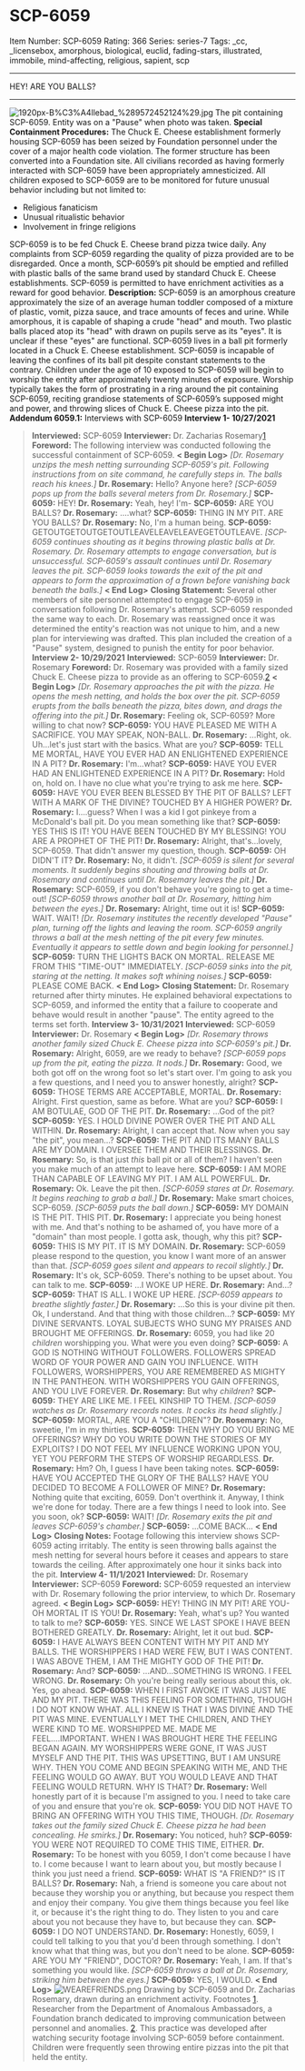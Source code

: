 # SCP-6059
Item Number: SCP-6059
Rating: 366
Series: series-7
Tags: _cc, _licensebox, amorphous, biological, euclid, fading-stars, illustrated, immobile, mind-affecting, religious, sapient, scp

---

HEY! ARE YOU BALLS?
* * *
![1920px-B%C3%A4llebad_%289572452124%29.jpg](https://upload.wikimedia.org/wikipedia/commons/thumb/2/22/B%C3%A4llebad_%289572452124%29.jpg/1920px-B%C3%A4llebad_%289572452124%29.jpg)
The pit containing SCP-6059. Entity was on a "Pause" when photo was taken.
**Special Containment Procedures:** The Chuck E. Cheese establishment formerly housing SCP-6059 has been seized by Foundation personnel under the cover of a major health code violation. The former structure has been converted into a Foundation site.
All civilians recorded as having formerly interacted with SCP-6059 have been appropriately amnesticized. All children exposed to SCP-6059 are to be monitored for future unusual behavior including but not limited to:
  * Religious fanaticism
  * Unusual ritualistic behavior
  * Involvement in fringe religions

SCP-6059 is to be fed Chuck E. Cheese brand pizza twice daily. Any complaints from SCP-6059 regarding the quality of pizza provided are to be disregarded. Once a month, SCP-6059’s pit should be emptied and refilled with plastic balls of the same brand used by standard Chuck E. Cheese establishments. SCP-6059 is permitted to have enrichment activities as a reward for good behavior.
**Description:** SCP-6059 is an amorphous creature approximately the size of an average human toddler composed of a mixture of plastic, vomit, pizza sauce, and trace amounts of feces and urine. While amorphous, it is capable of shaping a crude "head" and mouth. Two plastic balls placed atop its "head" with drawn on pupils serve as its "eyes". It is unclear if these "eyes" are functional. SCP-6059 lives in a ball pit formerly located in a Chuck E. Cheese establishment. SCP-6059 is incapable of leaving the confines of its ball pit despite constant statements to the contrary.
Children under the age of 10 exposed to SCP-6059 will begin to worship the entity after approximately twenty minutes of exposure. Worship typically takes the form of prostrating in a ring around the pit containing SCP-6059, reciting grandiose statements of SCP-6059’s supposed might and power, and throwing slices of Chuck E. Cheese pizza into the pit.
**Addendum 6059.1:** Interviews with SCP-6059
**Interview 1- 10/27/2021**
> **Interviewed:** SCP-6059
> **Interviewer:** Dr. Zacharias Rosemary[1](javascript:;)
> **Foreword:** The following interview was conducted following the successful containment of SCP-6059.
> **< Begin Log>**
> _[Dr. Rosemary unzips the mesh netting surrounding SCP-6059's pit. Following instructions from on site command, he carefully steps in. The balls reach his knees.]_
> **Dr. Rosemary:** Hello? Anyone here?
> _[SCP-6059 pops up from the balls several meters from Dr. Rosemary.]_
> **SCP-6059:** HEY!
> **Dr. Rosemary:** Yeah, hey! I'm-
> **SCP-6059:** ARE YOU BALLS?
> **Dr. Rosemary:** ….what?
> **SCP-6059:** THING IN MY PIT. ARE YOU BALLS?
> **Dr. Rosemary:** No, I'm a human being.
> **SCP-6059:** GETOUTGETOUTGETOUTLEAVELEAVELEAVEGETOUTLEAVE.
> _[SCP-6059 continues shouting as it begins throwing plastic balls at Dr. Rosemary. Dr. Rosemary attempts to engage conversation, but is unsuccessful. SCP-6059's assault continues until Dr. Rosemary leaves the pit. SCP-6059 looks towards the exit of the pit and appears to form the approximation of a frown before vanishing back beneath the balls.]_
> **< End Log>**
> **Closing Statement:** Several other members of site personnel attempted to engage SCP-6059 in conversation following Dr. Rosemary's attempt. SCP-6059 responded the same way to each. Dr. Rosemary was reassigned once it was determined the entity's reaction was not unique to him, and a new plan for interviewing was drafted. This plan included the creation of a "Pause" system, designed to punish the entity for poor behavior.
**Interview 2- 10/29/2021**
> **Interviewed:** SCP-6059
> **Interviewer:** Dr. Rosemary
> **Foreword:** Dr. Rosemary was provided with a family sized Chuck E. Cheese pizza to provide as an offering to SCP-6059.[2](javascript:;)
> **< Begin Log>**
> _[Dr. Rosemary approaches the pit with the pizza. He opens the mesh netting, and holds the box over the pit. SCP-6059 erupts from the balls beneath the pizza, bites down, and drags the offering into the pit.]_
> **Dr. Rosemary:** Feeling ok, SCP-6059? More willing to chat now?
> **SCP-6059:** YOU HAVE PLEASED ME WITH A SACRIFICE. YOU MAY SPEAK, NON-BALL.
> **Dr. Rosemary:** …Right, ok. Uh…let's just start with the basics. What are you?
> **SCP-6059:** TELL ME MORTAL, HAVE YOU EVER HAD AN ENLIGHTENED EXPERIENCE IN A PIT?
> **Dr. Rosemary:** I'm…what?
> **SCP-6059:** HAVE YOU EVER HAD AN ENLIGHTENED EXPERIENCE IN A PIT?
> **Dr. Rosemary:** Hold on, hold on. I have no clue what you're trying to ask me here.
> **SCP-6059:** HAVE YOU EVER BEEN BLESSED BY THE PIT OF BALLS? LEFT WITH A MARK OF THE DIVINE? TOUCHED BY A HIGHER POWER?
> **Dr. Rosemary:** I….guess? When I was a kid I got pinkeye from a McDonald's ball pit. Do you mean something like that?
> **SCP-6059:** YES THIS IS IT! YOU HAVE BEEN TOUCHED BY MY BLESSING! YOU ARE A PROPHET OF THE PIT!
> **Dr. Rosemary:** Alright, that's…lovely, SCP-6059. That didn't answer my question, though.
> **SCP-6059:** OH DIDN'T IT?
> **Dr. Rosemary:** No, it didn't.
> _[SCP-6059 is silent for several moments. It suddenly begins shouting and throwing balls at Dr. Rosemary and continues until Dr. Rosemary leaves the pit.]_
> **Dr. Rosemary:** SCP-6059, if you don't behave you're going to get a time-out!
> _[SCP-6059 throws another ball at Dr. Rosemary, hitting him between the eyes.]_
> **Dr. Rosemary:** Alright, time out it is!
> **SCP-6059:** WAIT. WAIT!
> _[Dr. Rosemary institutes the recently developed "Pause" plan, turning off the lights and leaving the room. SCP-6059 angrily throws a ball at the mesh netting of the pit every few minutes. Eventually it appears to settle down and begin looking for personnel.]_
> **SCP-6059:** TURN THE LIGHTS BACK ON MORTAL. RELEASE ME FROM THIS "TIME-OUT" IMMEDIATELY.
> _[SCP-6059 sinks into the pit, staring at the netting. It makes soft whining noises.]_
> **SCP-6059:** PLEASE COME BACK.
> **< End Log>**
> **Closing Statement:** Dr. Rosemary returned after thirty minutes. He explained behavioral expectations to SCP-6059, and informed the entity that a failure to cooperate and behave would result in another "pause". The entity agreed to the terms set forth.
**Interview 3- 10/31/2021**
> **Interviewed:** SCP-6059
> **Interviewer:** Dr. Rosemary
> **< Begin Log>**
> _[Dr. Rosemary throws another family sized Chuck E. Cheese pizza into SCP-6059's pit.]_
> **Dr. Rosemary:** Alright, 6059, are we ready to behave?
> _[SCP-6059 pops up from the pit, eating the pizza. It nods.]_
> **Dr. Rosemary:** Good, we both got off on the wrong foot so let's start over. I'm going to ask you a few questions, and I need you to answer honestly, alright?
> **SCP-6059:** THOSE TERMS ARE ACCEPTABLE, MORTAL.
> **Dr. Rosemary:** Alright. First question, same as before. What are you?
> **SCP-6059:** I AM BOTULAE, GOD OF THE PIT.
> **Dr. Rosemary:** …God of the pit?
> **SCP-6059:** YES. I HOLD DIVINE POWER OVER THE PIT AND ALL WITHIN.
> **Dr. Rosemary:** Alright, I can accept that. Now when you say "the pit", you mean…?
> **SCP-6059:** THE PIT AND ITS MANY BALLS ARE MY DOMAIN. I OVERSEE THEM AND THEIR BLESSINGS.
> **Dr. Rosemary:** So, is that just _this_ ball pit or all of them? I haven't seen you make much of an attempt to leave here.
> **SCP-6059:** I AM MORE THAN CAPABLE OF LEAVING MY PIT. I AM ALL POWERFUL.
> **Dr. Rosemary:** Ok. Leave the pit then.
> _[SCP-6059 stares at Dr. Rosemary. It begins reaching to grab a ball.]_
> **Dr. Rosemary:** Make smart choices, SCP-6059.
> _[SCP-6059 puts the ball down.]_
> **SCP-6059:** MY DOMAIN IS THE PIT. THIS PIT.
> **Dr. Rosemary:** I appreciate you being honest with me. And that's nothing to be ashamed of, you have more of a "domain" than most people. I gotta ask, though, why this pit?
> **SCP-6059:** THIS IS MY PIT. IT IS MY DOMAIN.
> **Dr. Rosemary:** SCP-6059 please respond to the question, you know I want more of an answer than that.
> _[SCP-6059 goes silent and appears to recoil slightly.]_
> **Dr. Rosemary:** It's ok, SCP-6059. There's nothing to be upset about. You can talk to me.
> **SCP-6059:** …I WOKE UP HERE.
> **Dr. Rosemary:** And…?
> **SCP-6059:** THAT IS ALL. I WOKE UP HERE.
> _[SCP-6059 appears to breathe slightly faster.]_
> **Dr. Rosemary:** …So this is your divine pit then. Ok, I understand. And that thing with those children…?
> **SCP-6059:** MY DIVINE SERVANTS. LOYAL SUBJECTS WHO SUNG MY PRAISES AND BROUGHT ME OFFERINGS.
> **Dr. Rosemary:** 6059, you had like 20 _children_ worshipping you. What were you even doing?
> **SCP-6059:** A GOD IS NOTHING WITHOUT FOLLOWERS. FOLLOWERS SPREAD WORD OF YOUR POWER AND GAIN YOU INFLUENCE. WITH FOLLOWERS, WORSHIPPERS, YOU ARE REMEMBERED AS MIGHTY IN THE PANTHEON. WITH WORSHIPPERS YOU GAIN OFFERINGS, AND YOU LIVE FOREVER.
> **Dr. Rosemary:** But why _children_?
> **SCP-6059:** THEY ARE LIKE ME. I FEEL KINSHIP TO THEM.
> _[SCP-6059 watches as Dr. Rosemary records notes. It cocks its head slightly.]_
> **SCP-6059:** MORTAL, ARE YOU A "CHILDREN"?
> **Dr. Rosemary:** No, sweetie, I'm in my thirties.
> **SCP-6059:** THEN WHY DO YOU BRING ME OFFERINGS? WHY DO YOU WRITE DOWN THE STORIES OF MY EXPLOITS? I DO NOT FEEL MY INFLUENCE WORKING UPON YOU, YET YOU PERFORM THE STEPS OF WORSHIP REGARDLESS.
> **Dr. Rosemary:** Hm? Oh, I guess I have been taking notes.
> **SCP-6059:** HAVE YOU ACCEPTED THE GLORY OF THE BALLS? HAVE YOU DECIDED TO BECOME A FOLLOWER OF MINE?
> **Dr. Rosemary:** Nothing quite that exciting, 6059. Don't overthink it. Anyway, I think we're done for today. There are a few things I need to look into. See you soon, ok?
> **SCP-6059:** WAIT!
> _[Dr. Rosemary exits the pit and leaves SCP-6059's chamber.]_
> **SCP-6059:** …COME BACK…
> **< End Log>**
> **Closing Notes:** Footage following this interview shows SCP-6059 acting irritably. The entity is seen throwing balls against the mesh netting for several hours before it ceases and appears to stare towards the ceiling. After approximately one hour it sinks back into the pit.
**Interview 4- 11/1/2021**
> **Interviewed:** Dr. Rosemary
> **Interviewer:** SCP-6059
> **Foreword:** SCP-6059 requested an interview with Dr. Rosemary following the prior interview, to which Dr. Rosemary agreed.
> **< Begin Log>**
> **SCP-6059:** HEY! THING IN MY PIT! ARE YOU- OH MORTAL IT IS YOU!
> **Dr. Rosemary:** Yeah, what's up? You wanted to talk to me?
> **SCP-6059:** YES. SINCE WE LAST SPOKE I HAVE BEEN BOTHERED GREATLY.
> **Dr. Rosemary:** Alright, let it out bud.
> **SCP-6059:** I HAVE ALWAYS BEEN CONTENT WITH MY PIT AND MY BALLS. THE WORSHIPPERS I HAD WERE FEW, BUT I WAS CONTENT. I WAS ABOVE THEM, I AM THE MIGHTY GOD OF THE PIT!
> **Dr. Rosemary:** And?
> **SCP-6059:** …AND…SOMETHING IS WRONG. I FEEL WRONG.
> **Dr. Rosemary:** Oh you're being really serious about this, ok. Yes, go ahead.
> **SCP-6059:** WHEN I FIRST AWOKE IT WAS JUST ME AND MY PIT. THERE WAS THIS FEELING FOR SOMETHING, THOUGH I DO NOT KNOW WHAT. ALL I KNEW IS THAT I WAS DIVINE AND THE PIT WAS MINE. EVENTUALLY I MET THE CHILDREN, AND THEY WERE KIND TO ME. WORSHIPPED ME. MADE ME FEEL….IMPORTANT.
> WHEN I WAS BROUGHT HERE THE FEELING BEGAN AGAIN. MY WORSHIPPERS WERE GONE, IT WAS JUST MYSELF AND THE PIT. THIS WAS UPSETTING, BUT I AM UNSURE WHY. THEN YOU COME AND BEGIN SPEAKING WITH ME, AND THE FEELING WOULD GO AWAY. BUT YOU WOULD LEAVE AND THAT FEELING WOULD RETURN. WHY IS THAT?
> **Dr. Rosemary:** Well honestly part of it is because I'm assigned to you. I need to take care of you and ensure that you're ok.
> **SCP-6059:** YOU DID NOT HAVE TO BRING AN OFFERING WITH YOU THIS TIME, THOUGH.
> _[Dr. Rosemary takes out the family sized Chuck E. Cheese pizza he had been concealing. He smirks.]_
> **Dr. Rosemary:** You noticed, huh?
> **SCP-6059:** YOU WERE NOT REQUIRED TO COME THIS TIME, EITHER.
> **Dr. Rosemary:** To be honest with you 6059, I don't come because I have to. I come because I want to learn about you, but mostly because I think you just need a friend.
> **SCP-6059:** WHAT IS "A FRIEND?" IS IT BALLS?
> **Dr. Rosemary:** Nah, a friend is someone you care about not because they worship you or anything, but because you respect them and enjoy their company. You give them things because you feel like it, or because it's the right thing to do. They listen to you and care about you not because they have to, but because they can.
> **SCP-6059:** I DO NOT UNDERSTAND.
> **Dr. Rosemary:** Honestly, 6059, I could tell talking to you that you'd been through something. I don't know what that thing was, but you don't need to be alone.
> **SCP-6059:** ARE YOU MY "FRIEND", DOCTOR?
> **Dr. Rosemary:** Yeah, I am. If that's something you would like.
> _[SCP-6059 throws a ball at Dr. Rosemary, striking him between the eyes.]_
> **SCP-6059:** YES, I WOULD.
> **< End Log>**
![WEAREFRIENDS.png](http://scp-wiki.wikidot.com/local--files/scp-6059/WEAREFRIENDS.png)
Drawing by SCP-6059 and Dr. Zacharias Rosemary, drawn during an enrichment activity.
Footnotes
[1](javascript:;). Researcher from the Department of Anomalous Ambassadors, a Foundation branch dedicated to improving communication between personnel and anomalies.
[2](javascript:;). This practice was developed after watching security footage involving SCP-6059 before containment. Children were frequently seen throwing entire pizzas into the pit that held the entity.